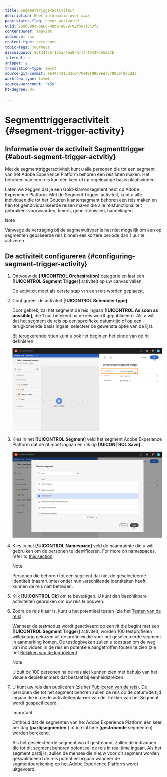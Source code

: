 ```yaml
---
title: Segmenttriggeractiviteit
description: Meer informatie over xxxx
page-status-flag: never-activated
uuid: 269d590c-5a6d-40b9-a879-02f5033863fc
contentOwner: sauviat
audience: rns
content-type: reference
topic-tags: journeys
discoiquuid: 5df34f55-135a-4ea8-afc2-f9427ce5ae7b
internal: n
snippet: y
translation-type: tm+mt
source-git-commit: eb4474313d3c0470448f9959ed757902ef0ecd2a
workflow-type: tm+mt
source-wordcount: '458'
ht-degree: 0%

---
```



# Segmenttriggeractiviteit {#segment-trigger-activity}

## Informatie over de activiteit Segmenttrigger {#about-segment-trigger-actvitiy}

Met de segmenttriggeractiviteit kunt u alle personen die tot een segment van het Adobe Experience Platform behoren een reis laten maken. Het betreden van een reis kan één keer of op regelmatige basis plaatsvinden.

Laten we zeggen dat je een Gold-klantensegment hebt op Adobe Experience Platform. Met de Segment Trigger-activiteit, kunt u alle individuen die tot het Gouden klantensegment behoren een reis maken en hen tot geïndividualiseerde reizen maken die alle reisfunctionaliteit gebruiken: voorwaarden, timers, gebeurtenissen, handelingen.

>[!NOTE]
>
>Vanwege de vertraging bij de segmentuitvoer is het niet mogelijk om een op segmenten gebaseerde reis binnen een kortere periode dan 1 uur te activeren.

## De activiteit configureren {#configuring-segment-trigger-activity}

1. Ontvouw de **[!UICONTROL Orchestration]** categorie en laat een **[!UICONTROL Segment Trigger]** activiteit op uw canvas vallen.

   De activiteit moet als eerste stap van een reis worden geplaatst.

1. Configureer de activiteit **[!UICONTROL Scheduler type]**.

   Door gebrek, zal het segment de reis ingaan **[!UICONTROL As soon as possible]**, die 1 uur betekent na de reis wordt gepubliceerd. Als u wilt dat het segment de reis op een specifieke datum/tijd of op een terugkomende basis ingaat, selecteer de gewenste optie van de lijst.

   Bij terugkerende ritten kunt u ook het begin en het einde van de rit definiëren.

   ![](../assets/segment-trigger-schedule.png)

1. Kies in het **[!UICONTROL Segment]** veld het segment Adobe Experience Platform dat de rit moet ingaan en klik op **[!UICONTROL Save]**.

   ![](../assets/segment-trigger-segment-selection.png)

1. Kies in het **[!UICONTROL Namespace]** veld de naamruimte die u wilt gebruiken om de personen te identificeren. For more on namespaces, refer to [this section](../event/selecting-the-namespace.md).

   >[!NOTE]
   >
   >Personen die behoren tot een segment dat niet de geselecteerde identiteit (naamruimte) onder hun verschillende identiteiten heeft, kunnen de reis niet betreden.

1. Klik **[!UICONTROL Ok]** om te bevestigen. U kunt dan beschikbare activiteiten gebruiken om uw reis te bouwen.

1. Zodra de reis klaar is, kunt u het potentieel testen (zie het [Testen van de reis](../building-journeys/testing-the-journey.md)).

   Wanneer de testmodus wordt geactiveerd op een rit die begint met een **[!UICONTROL Segment Trigger]** activiteit, worden 100 testprofielen willekeurig gekozen uit de profielen die voor het geselecteerde segment in aanmerking komen. De testlogboeken zullen u toestaan om de weg van individuen in de reis en potentiële aangetroffen fouten te zien (zie het [Bekijken van de logboeken](../building-journeys/testing-the-journey.md#viewing_logs)).

   >[!NOTE]
   >
   >U zult de 100 personen na de reis niet kunnen zien met behulp van het visuele debietkenmerk dat bestaat bij eenheidstreizen.

1. U kunt uw reis dan publiceren (zie het [Publiceren van de reis](../building-journeys/publishing-the-journey.md)). De personen die tot het segment behoren zullen de reis op de datum/de tijd ingaan die in de de activiteitenplanner van de Trekker van het Segment wordt gespecificeerd.

   >[!IMPORTANT]
   >
   >Onthoud dat de segmenten van het Adobe Experience Platform één keer per dag (**partijsegmenten** ) of in real time (**gestroomde** segmenten) worden berekend.
   >
   >Als het geselecteerde segment wordt gestreamd, zullen de individuen die tot dit segment behoren potentieel de reis in real time ingaan. Als het segment partij is, zullen de mensen die nieuw voor dit segment worden gekwalificeerd de reis potentieel ingaan wanneer de segmentberekening op het Adobe Experience Platform wordt uitgevoerd.
